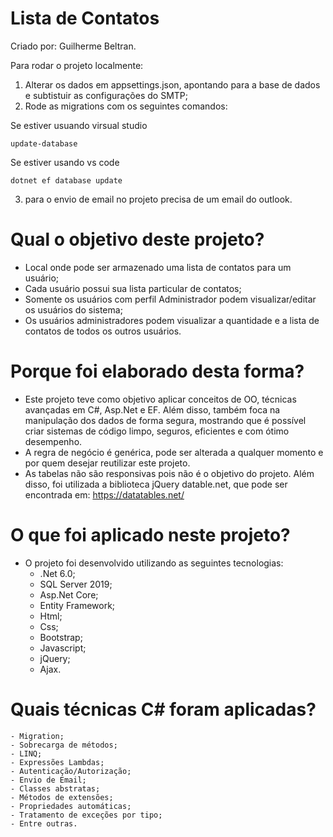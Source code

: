 # Lista de Contatos

Criado por: Guilherme Beltran.

Para rodar o projeto localmente:

1) Alterar os dados em appsettings.json, apontando para a base de dados e subtistuir as configurações do SMTP;
2) Rode as migrations com os seguintes comandos:

Se estiver usuando virsual studio
```
update-database
```

Se estiver usando vs code
```
dotnet ef database update
```
3) para o envio de email no projeto precisa de um email do outlook.

# Qual o objetivo deste projeto?
  - Local onde pode ser armazenado uma lista de contatos para um usuário;
  - Cada usuário possui sua lista particular de contatos;
  - Somente os usuários com perfil Administrador podem visualizar/editar os usuários do sistema;
  - Os usuários administradores podem visualizar a quantidade e a lista de contatos de todos os outros usuários.

# Porque foi elaborado desta forma?

  - Este projeto teve como objetivo aplicar conceitos de OO, técnicas avançadas em C#, Asp.Net e EF. Além disso, também foca na manipulação dos dados de forma segura, mostrando que é possível criar sistemas de código limpo, seguros, eficientes e com ótimo desempenho.
  - A regra de negócio é genérica, pode ser alterada a qualquer momento e por quem desejar reutilizar este projeto.
  - As tabelas não são responsivas pois não é o objetivo do projeto. Além disso, foi utilizada a biblioteca jQuery datable.net, que pode ser encontrada em: https://datatables.net/

# O que foi aplicado neste projeto?

  - O projeto foi desenvolvido utilizando as seguintes tecnologias:
    - .Net 6.0;
    - SQL Server 2019;
    - Asp.Net Core;
    - Entity Framework;
    - Html;
    - Css;
    - Bootstrap;
    - Javascript;
    - jQuery;
    - Ajax.

# Quais técnicas C# foram aplicadas?
    - Migration;
    - Sobrecarga de métodos;
    - LINQ;
    - Expressões Lambdas;
    - Autenticação/Autorização;
    - Envio de Email;
    - Classes abstratas;
    - Métodos de extensões;
    - Propriedades automáticas;
    - Tratamento de exceções por tipo;
    - Entre outras.
